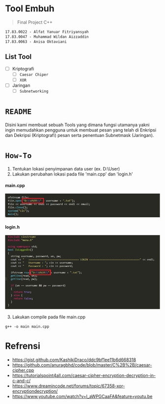 # Tool Embuh 
> Final Project C++
```
17.83.0022 - Alfat Yanuar Fitriyansyah
17.83.0047 - Muhammad Wildan Aizzaddin
17.83.0063 - Anisa Oktaviani
```
## List Tool
- [ ] Kriptografi
    - [ ] `Caesar Chiper`
    - [ ] `XOR`
- [ ] Jaringan
    - [ ] `Subnetworking`

# `README`
Disini kami membuat sebuah Tools yang dimana fungsi utamanya yakni ingin memudahkan pengguna untuk membuat pesan yang telah di Enkripsi dan Dekripsi (Kriptografi) pesan serta penentuan Subnetmask (Jaringan).
# `How-To`

1. Tentukan lokasi penyimpanan data user (ex. D:\User\)
2. Lakukan perubahan lokasi pada file 'main.cpp' dan 'login.h'

#### main.cpp
![main.cpp](/IMAGES/main.png)

#### login.h
![login.h](/IMAGES/login.png)

3. Lakukan compile pada file main.cpp
```
g++ -o main main.cpp
```
# Refrensi
* https://gist.github.com/KashikiDraco/ddc9bf1ee11b6d668318
* https://github.com/anuragbhd/code/blob/master/C%2B%2B/caesar-cipher.cpp
* https://tutorialspoint4all.com/caesar-cipher-encryption-decryption-in-c-and-c/
* https://www.dreamincode.net/forums/topic/67358-xor-encryptiondecryption/
* https://www.youtube.com/watch?v=I_aWPGCaaFA&feature=youtu.be
